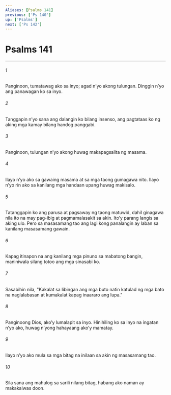 ```yaml
---
Aliases: [Psalms 141]
previous: ['Ps 140']
up: ['Psalms']
next: ['Ps 142']
---
```

# Psalms 141

***

###### 1
Panginoon, tumatawag ako sa inyo; agad nʼyo akong tulungan. Dinggin nʼyo ang panawagan ko sa inyo. 

###### 2
Tanggapin nʼyo sana ang dalangin ko bilang insenso, ang pagtataas ko ng aking mga kamay bilang handog panggabi. 

###### 3
Panginoon, tulungan nʼyo akong huwag makapagsalita ng masama. 

###### 4
Ilayo nʼyo ako sa gawaing masama at sa mga taong gumagawa nito. Ilayo nʼyo rin ako sa kanilang mga handaan upang huwag makisalo. 

###### 5
Tatanggapin ko ang parusa at pagsaway ng taong matuwid, dahil ginagawa nila ito na may pag-ibig at pagmamalasakit sa akin. Itoʼy parang langis sa aking ulo. Pero sa masasamang tao ang lagi kong panalangin ay laban sa kanilang masasamang gawain. 

###### 6
Kapag itinapon na ang kanilang mga pinuno sa mabatong bangin, maniniwala silang totoo ang mga sinasabi ko. 

###### 7
Sasabihin nila, "Kakalat sa libingan ang mga buto natin katulad ng mga bato na naglalabasan at kumakalat kapag inaararo ang lupa." 

###### 8
Panginoong Dios, akoʼy lumalapit sa inyo. Hinihiling ko sa inyo na ingatan nʼyo ako, huwag nʼyong hahayaang akoʼy mamatay. 

###### 9
Ilayo nʼyo ako mula sa mga bitag na inilaan sa akin ng masasamang tao. 

###### 10
Sila sana ang mahulog sa sarili nilang bitag, habang ako naman ay makakaiwas doon.
